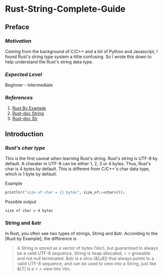 # Rust-String-Complete-Guide

## Preface

### *Motivation*
Coming from the background of C/C++ and a bit of Python and Javascript, I found Rust's string type system a little confusing. So I wrote this down to help understand the Rust's string data type.
### *Expected Level*
Beginner - Intermediate
### *References*
1. [Rust By Example](https://doc.rust-lang.org/rust-by-example/std/str.html)
2. [Rust-doc String](https://doc.rust-lang.org/std/string/struct.String.html#method.split_off)
3. [Rust-doc Str](https://doc.rust-lang.org/std/primitive.str.html#impl-Add%3C%26%27_%20str%3E)


## Introduction

### *Rust's char type*
This is the first caveat when learning Rust's string. Rust's string is UTF-8 by default. A charater in UTF-8 can be either 1, 2, 3 or 4 bytes. Thus, Rust's char is 4 bytes by default. This is different from C/C++'s char data type, which is 1 byte by default.

Example
```rb
println!("size of char = {} bytes", size_of::<char>());
```
Possible output
```
size of char = 4 bytes
```

### String and &str
In Rust, you often see two types of strings, String and &str. According to the [Rust by Example], the difference is 
> A String is stored as a vector of bytes (Vec<u8>), but guaranteed to always be a valid UTF-8 sequence. String is heap allocated, >  > growable and not null terminated.
> &str is a slice (&[u8]) that always points to a valid UTF-8 sequence, and can be used to view into a String, just like &[T] is a > > view into Vec<T>.
